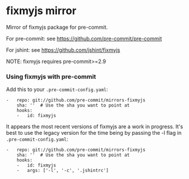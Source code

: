 fixmyjs mirror
================

Mirror of fixmyjs package for pre-commit.

For pre-commit: see https://github.com/pre-commit/pre-commit

For jshint: see https://github.com/jshint/fixmyjs

NOTE: fixmyjs requires pre-commit>=2.9


### Using fixmyjs with pre-commit

Add this to your `.pre-commit-config.yaml`:

    -   repo: git://github.com/pre-commit/mirrors-fixmyjs
        sha: ''  # Use the sha you want to point at
        hooks:
        -   id: fixmyjs

It appears the most recent versions of fixmyjs are a work in progress.
It's best to use the legacy version for the time being by passing the -l
flag in `.pre-commit-config.yaml`:

    -   repo: git://github.com/pre-commit/mirrors-fixmyjs
        sha: ''  # Use the sha you want to point at
        hooks:
        -   id: fixmyjs
        -   args: ['-l', '-c', '.jshintrc']


